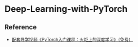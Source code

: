 # Deep-Learning-with-PyTorch


## Reference
- [配套导学视频《PyTorch入门课程：火炬上的深度学习》（免费）](https://www.bilibili.com/video/av50239976)
